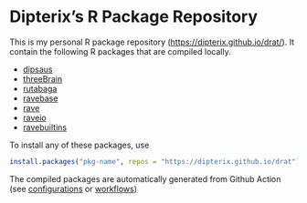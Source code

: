 # Dipterix’s R Package Repository

This is my personal R package repository (https://dipterix.github.io/drat/). It contain the following R packages that are compiled locally.

* [dipsaus](https://github.com/dipterix/dipsaus)
* [threeBrain](https://github.com/dipterix/threeBrain)
* [rutabaga](https://github.com/dipterix/rutabaga/tree/develop)
* [ravebase](https://github.com/dipterix/ravebase)
* [rave](https://github.com/beauchamplab/rave)
* [raveio](https://github.com/beauchamplab/raveio)
* [ravebuiltins](https://github.com/beauchamplab/ravebuiltins/tree/migrate2)

To install any of these packages, use

```r
install.packages("pkg-name", repos = "https://dipterix.github.io/drat")
```

The compiled packages are automatically generated from Github Action (see [configurations](https://github.com/dipterix/drat/blob/master/.github/workflows/drat--insert-package.yaml) or [workflows](https://github.com/dipterix/drat/actions))
